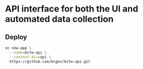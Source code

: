 # API interface for both the UI and automated data collection

## Deploy
```bash
oc new-app \
  --name=bctw-api \
  --context-dir=api \
  https://github.com/bcgov/bctw-api.git
```